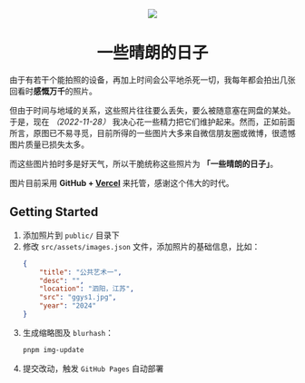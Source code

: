 <p align="center">
    <img src="public/fine-weather-gallery.ico" />
    <br />
    <h1 align="center">一些晴朗的日子</h1>
</p>

由于有若干个能拍照的设备，再加上时间会公平地杀死一切，我每年都会拍出几张回看时**感慨万千**的照片。

但由于时间与地域的关系，这些照片往往要么丢失，要么被随意塞在网盘的某处。于是，现在 _（2022-11-28）_ 我决心花一些精力把它们维护起来。然而，正如前面所言，原图已不易寻觅，目前所得的一些图片大多来自微信朋友圈或微博，很遗憾图片质量已损失太多。

而这些图片拍时多是好天气，所以干脆统称这些照片为 **「一些晴朗的日子」**。
    
图片目前采用 **GitHub + <a target="_blank" class="link" href="https://vercel.com/">Vercel</a>** 来托管，感谢这个伟大的时代。

## Getting Started

1. 添加照片到 `public/` 目录下
2. 修改 `src/assets/images.json` 文件，添加照片的基础信息，比如：
    ```json
    {
        "title": "公共艺术一",
        "desc": "",
        "location": "泗阳，江苏",
        "src": "ggys1.jpg",
        "year": "2024"
    }
    ```
3. 生成缩略图及 `blurhash`：
    ```bash
    pnpm img-update
    ```
4. 提交改动，触发 `GitHub Pages` 自动部署
